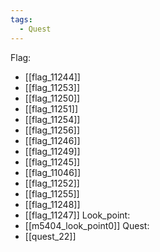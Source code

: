 ```yaml
---
tags:
  - Quest
---
```

Flag:
- [[flag_11244]]
- [[flag_11253]]
- [[flag_11250]]
- [[flag_11251]]
- [[flag_11254]]
- [[flag_11256]]
- [[flag_11246]]
- [[flag_11249]]
- [[flag_11245]]
- [[flag_11046]]
- [[flag_11252]]
- [[flag_11255]]
- [[flag_11248]]
- [[flag_11247]]
Look_point:
- [[m5404_look_point0]]
Quest:
- [[quest_22]]
